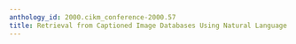 ```yaml
---
anthology_id: 2000.cikm_conference-2000.57
title: Retrieval from Captioned Image Databases Using Natural Language Processing
---
```

